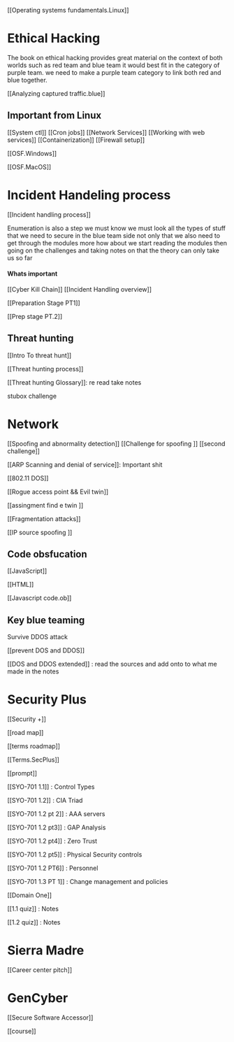 [[Operating systems fundamentals.Linux]]




# Ethical Hacking
The book on ethical hacking provides great material on the context of both worlds such as red team and blue team it would best fit in the category of purple team. we need to make a purple team category to link both red and blue together. 

[[Analyzing captured traffic.blue]]  



## Important from Linux
[[System ctl]]
[[Cron jobs]]
[[Network Services]]
[[Working with web services]]
[[Containerization]]
[[Firewall setup]]

[[OSF.Windows]]


[[OSF.MacOS]]


# Incident Handeling process 
[[Incident handling process]]

Enumeration is also a step we must know we must look all the types of stuff that we need to secure in the blue team side not only that we also need to get through the modules more how about we start reading the modules then going on the challenges and taking notes on that the theory can only take us so far 
#### Whats important 

[[Cyber Kill Chain]]
[[Incident Handling overview]]

[[Preparation Stage PT1]]

[[Prep stage PT.2]]


## Threat hunting 
[[Intro To threat hunt]]

[[Threat hunting process]]

[[Threat hunting Glossary]]: re read take notes 

stubox challenge 

# Network 
[[Spoofing and abnormality detection]]
[[Challenge for spoofing ]]
[[second challenge]]

[[ARP Scanning and denial of service]]: Important shit 

[[802.11 DOS]]

[[Rogue access point && Evil twin]]

[[assingment find e twin ]]

[[Fragmentation attacks]]

[[IP source spoofing ]]

## Code obsfucation 
[[JavaScript]]

[[HTML]]

[[Javascript code.ob]]
## Key blue teaming 

Survive DDOS attack

[[prevent DOS and DDOS]]

[[DOS and DDOS extended]] : read the sources and add onto to what me made in the notes 




# Security Plus

[[Security +]] 

[[road map]]

[[terms roadmap]]

[[Terms.SecPlus]]

[[prompt]]


[[SYO-701 1.1]] : Control Types

[[SYO-701 1.2]] : CIA Triad 

[[SYO-701 1.2 pt 2]] : AAA servers 

[[SYO-701 1.2 pt3]] : GAP Analysis 

[[SYO-701 1.2 pt4]] : Zero Trust 

[[SYO-701 1.2 pt5]] : Physical Security controls 

[[SYO-701 1.2 PT6]] : Personnel 

[[SYO-701 1.3 PT 1]] :  Change management and policies

[[Domain One]]

[[1.1 quiz]] : Notes 

[[1.2 quiz]] : Notes


# Sierra Madre
[[Career center pitch]]


# GenCyber

[[Secure Software Accessor]]

[[course]] 